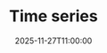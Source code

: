 ---
type: lecture
date: 2025-11-27T11:00:00
title: "Time series"
lecture_type: Lecture
thumbnail: /static_files/presentations/lec.jpg
links:
- url: https://github.com/data-mining-UniPI/teaching25/tree/lectures/time%20series
  name: slides
hide_from_announcments: true
---